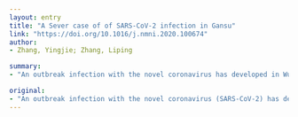 ```yaml
---
layout: entry
title: "A Sever case of of SARS-CoV-2 infection in Gansu"
link: "https://doi.org/10.1016/j.nmni.2020.100674"
author:
- Zhang, Yingjie; Zhang, Liping

summary:
- "An outbreak infection with the novel coronavirus has developed in Wuhan since December 2019. This paper describes the first critical case in Gansu China. An outbreak has developed.. The first case has been developed in China since December 2019.This paper outlines the first case.. The case is the first. case in the region. It has been spread to the new virus.This is a case of the novel Corona virus in the last year. the outbreak has spread to Wuhan. A new outbreak with SARS-CoV-2 has developed with the new. has developed since December 2018. is."

original:
- "An outbreak infection with the novel coronavirus (SARS-CoV-2) has developed in Wuhan since December 2019.This paper describes the first critical case in Gansu China."
---
```


